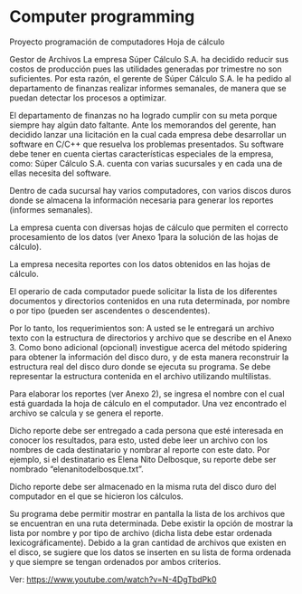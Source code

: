 # Computer programming

Proyecto programación de computadores Hoja de cálculo

Gestor de Archivos
La empresa Súper  Cálculo S.A. ha decidido reducir sus costos de producción pues las utilidades generadas por trimestre no son suficientes. Por esta razón, el gerente de Súper  Cálculo S.A. le ha pedido al departamento de finanzas realizar informes semanales, de manera que se puedan detectar los procesos a optimizar.

El departamento de finanzas no ha logrado cumplir con su meta porque siempre hay algún dato faltante. Ante los memorandos del gerente, han decidido lanzar una licitación en la cual cada empresa debe desarrollar un software en C/C++ que resuelva los problemas presentados.
Su software debe tener en cuenta ciertas características especiales de la empresa, como:
Súper Cálculo  S.A. cuenta con varias sucursales y en cada una de ellas necesita del software.

Dentro de cada sucursal hay varios computadores, con varios discos duros donde se almacena la información necesaria para generar los reportes (informes semanales).

La empresa cuenta con diversas hojas de cálculo que permiten el correcto procesamiento de los datos (ver Anexo 1para la solución de las hojas de cálculo).

La empresa necesita reportes con los datos obtenidos en las hojas de cálculo.

El operario de cada computador puede solicitar la lista de los diferentes documentos y directorios contenidos en una ruta determinada, por nombre o por tipo (pueden ser ascendentes o descendentes).

Por lo tanto, los requerimientos son:
A usted se le entregará un archivo texto con la estructura de directorios y archivo  que se describe en el Anexo 3. Como bono adicional (opcional) investigue acerca del método spidering para obtener la información del disco duro, y de esta manera reconstruir la estructura real del disco duro donde se ejecuta su programa. Se debe representar la estructura contenida en el archivo utilizando multilistas.

Para elaborar los reportes (ver Anexo 2), se ingresa el nombre con el cual está guardada la hoja de cálculo en el computador. Una vez encontrado el archivo se calcula y se genera el reporte.

Dicho reporte debe ser entregado a cada persona que esté interesada en conocer los resultados, para esto, usted debe leer un archivo con los nombres de cada destinatario y nombrar al reporte con este dato. Por ejemplo, si el destinatario es Elena Nito Delbosque, su reporte debe ser nombrado “elenanitodelbosque.txt”.

Dicho reporte debe ser almacenado en la misma ruta del disco duro del computador en el que se hicieron los cálculos. 

Su programa debe permitir mostrar en pantalla la lista de los archivos que se encuentran en una ruta determinada. Debe existir la opción de mostrar la lista por nombre y por tipo de archivo (dicha lista debe estar ordenada lexicográficamente). Debido a la gran cantidad de archivos que existen en el disco, se sugiere que los datos se inserten en su lista de forma ordenada y que siempre se tengan ordenados por ambos criterios.


Ver: https://www.youtube.com/watch?v=N-4DgTbdPk0
